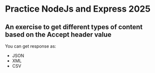 # Practice NodeJs and Express 2025

## An exercise to get different types of content based on the Accept header value

You can get response as:

- JSON
- XML
- CSV
